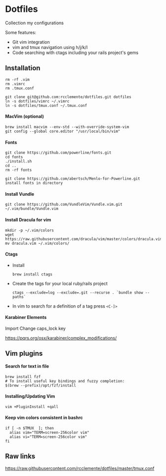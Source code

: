# Dotfiles

Collection my configurations

Some features:
- Git vim integration
- vim and tmux navigation using h/j/k/l
- Code searching with ctags including your rails project's gems

## Installation

    rm -rf .vim
    rm .vimrc
    rm .tmux.conf

    git clone git@github.com:rcclemente/dotfiles.git dotfiles
    ln -s dotfiles/vimrc ~/.vimrc
    ln -s dotfiles/tmux.conf ~/.tmux.conf

#### MacVim (optional)

    brew install macvim --env-std --with-override-system-vim
    git config --global core.editor "/usr/local/bin/vim"

#### Fonts

    git clone https://github.com/powerline/fonts.git
    cd fonts
    ./install.sh
    cd ..
    rm -rf fonts

    git clone https://github.com/abertsch/Menlo-for-Powerline.git
    install fonts in directory

#### Install Vundle

    git clone https://github.com/VundleVim/Vundle.vim.git ~/.vim/bundle/Vundle.vim

#### Install Dracula for vim

    mkdir -p ~/.vim/colors
    wget https://raw.githubusercontent.com/dracula/vim/master/colors/dracula.vim
    mv dracula.vim ~/.vim/colors/

#### Ctags

  - Install

    `brew install ctags`

  - Create the tags for your local ruby/rails project

    ``ctags --exclude=log --exclude=.git --recurse . `bundle show --paths` ``

  - In vim to search for a definition of a tag press `<C-]>`

#### Karabiner Elements

Import Change caps_lock key

https://pqrs.org/osx/karabiner/complex_modifications/

## Vim plugins

#### Search for text in file

    brew install fzf
    # To install useful key bindings and fuzzy completion:
    $(brew --prefix)/opt/fzf/install

#### Installing/Updating Vim

    vim +PluginInstall +qall

#### Keep vim colors consistent in bashrc

    if [ -n $TMUX  ]; then
      alias vim="TERM=screen-256color vim"
      alias vi="TERM=screen-256color vim"
    fi

## Raw links

https://raw.githubusercontent.com/rcclemente/dotfiles/master/tmux.conf


